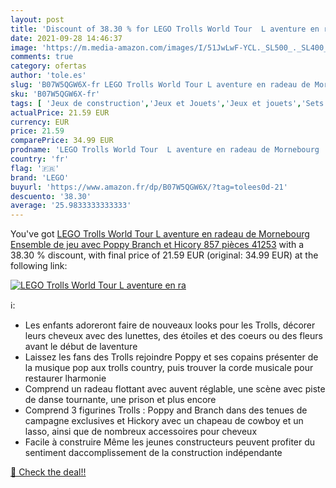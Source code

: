 ```yaml
---
layout: post
title: 'Discount of 38.30 % for LEGO Trolls World Tour  L aventure en ra'
date: 2021-09-28 14:46:37
image: 'https://m.media-amazon.com/images/I/51JwLwF-YCL._SL500_._SL400_.jpg'
comments: true
category: ofertas
author: 'tole.es'
slug: 'B07W5QGW6X-fr LEGO Trolls World Tour L aventure en radeau de Mornebourg...'
sku: 'B07W5QGW6X-fr'
tags: [ 'Jeux de construction','Jeux et Jouets','Jeux et jouets','Sets de jeux de construction','lego', ]
actualPrice: 21.59 EUR
currency: EUR
price: 21.59
comparePrice: 34.99 EUR
prodname: 'LEGO Trolls World Tour  L aventure en radeau de Mornebourg  Ensemble de jeu avec Poppy  Branch et Hicory  857 pièces  41253'
country: 'fr'
flag: '🇫🇷'
brand: 'LEGO'
buyurl: 'https://www.amazon.fr/dp/B07W5QGW6X/?tag=tolees0d-21'
descuento: '38.30'
average: '25.9833333333333'
---
```


You've got [LEGO Trolls World Tour  L aventure en radeau de Mornebourg  Ensemble de jeu avec Poppy  Branch et Hicory  857 pièces  41253](https://www.amazon.fr/dp/B07W5QGW6X/?tag=tolees0d-21) with a  38.30 % discount, with final price of 21.59 EUR (original: 34.99 EUR) at the following link:

[![LEGO Trolls World Tour  L aventure en ra](https://m.media-amazon.com/images/I/51JwLwF-YCL._SL500_._SL400_.jpg)](https://www.amazon.fr/dp/B07W5QGW6X/?tag=tolees0d-21)

ℹ️:

- Les enfants adoreront faire de nouveaux looks pour les Trolls, décorer leurs cheveux avec des lunettes, des étoiles et des coeurs ou des fleurs avant le début de laventure
- Laissez les fans des Trolls rejoindre Poppy et ses copains présenter de la musique pop aux trolls country, puis trouver la corde musicale pour restaurer lharmonie
- Comprend un radeau flottant avec auvent réglable, une scène avec piste de danse tournante, une prison et plus encore
- Comprend 3 figurines Trolls : Poppy and Branch dans des tenues de campagne exclusives et Hickory avec un chapeau de cowboy et un lasso, ainsi que de nombreux accessoires pour cheveux
- Facile à construire Même les jeunes constructeurs peuvent profiter du sentiment daccomplissement de la construction indépendante

[🛒 Check the deal!!](https://www.amazon.fr/dp/B07W5QGW6X/?tag=tolees0d-21)
